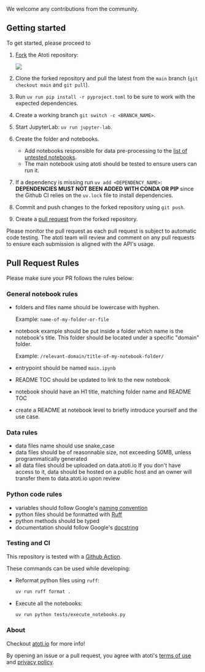 We welcome any contributions from the community. 

## Getting started

To get started, please proceed to 

1. [Fork](https://docs.github.com/en/get-started/quickstart/fork-a-repo) the Atoti repository:

    <img src=".github/assets/fork_atoti_repo_2.png">

2. Clone the forked repository and pull the latest from the `main` branch (`git checkout main` and `git pull`).

    <!-- <img src=".github/assets/clone_forked_atoti_repo.png"> -->

3. Run `uv run pip install -r pyproject.toml` to be sure to work with the expected dependencies.
4. Create a working branch `git switch -c <BRANCH_NAME>`.
5. Start JupyterLab: `uv run jupyter-lab`.
6. Create the folder and notebooks.
    * Add notebooks responsible for data pre-processing to the [list of untested notebooks](tests/execute_notebooks.py).
    * The main notebook using atoti should be tested to ensure users can run it.
7. If a dependency is missing run `uv add <DEPENDENCY_NAME>`: **DEPENDENCIES MUST NOT BEEN ADDED WITH CONDA OR PIP** since the Github CI relies on the `uv.lock` file to install dependencies.
8. Commit and push changes to the forked repository using `git push`.
9. Create a [pull request](https://docs.github.com/en/pull-requests/collaborating-with-pull-requests/proposing-changes-to-your-work-with-pull-requests/about-pull-requests) from the forked repository. 

Please monitor the pull request as each pull request is subject to automatic code testing. The atoti team will review and comment on any pull requests to ensure each submission is aligned with the API's usage.


## Pull Request Rules
Please make sure your PR follows the rules below:

### General notebook rules

- folders and files name should be lowercase with hyphen.

  Example: `name-of-my-folder-or-file`

- notebook example should be put inside a folder which name is the notebook's title. This folder should be located under a specific "domain" folder.

  Example: `/relevant-domain/title-of-my-notebook-folder/`

- entrypoint should be named `main.ipynb`
- README TOC should be updated to link to the new notebook
- notebook should have an H1 title, matching folder name and README TOC
- create a README at notebook level to briefly introduce yourself and the use case.

### Data rules

- data files name should use snake_case
- data files should be of reasonnable size, not exceeding 50MB, unless programmatically generated
- all data files should be uploaded on data.atoti.io If you don't have access to it, data should be hosted on a public host and an owner will transfer them to data.atoti.io upon review

### Python code rules

- variables should follow Google's [naming convention](http://google.github.io/styleguide/pyguide.html#316-naming)
- python files should be formatted with [Ruff](https://docs.astral.sh/ruff/)
- python methods should be typed
- documentation should follow Google's [docstring](http://google.github.io/styleguide/pyguide.html#381-docstrings)

### Testing and CI

This repository is tested with a [Github Action](.github/workflows/test.yaml).

These commands can be used while developing:

- Reformat python files using `ruff`:

  ```bash
  uv run ruff format .
  ```

- Execute all the notebooks:

  ```bash
  uv run python tests/execute_notebooks.py
  ```



### About

Checkout [atoti.io](https://www.atoti.io) for more info!

By opening an issue or a pull request, you agree with atoti's [terms of use](https://www.atoti.io/terms) and [privacy policy](https://www.atoti.io/privacy-policy).
